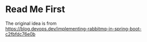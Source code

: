 # Read Me First

The original idea is from  
https://blog.devops.dev/implementing-rabbitmq-in-spring-boot-c2fbfdc76e0b

